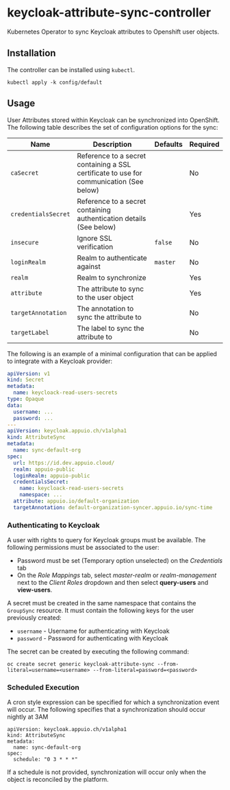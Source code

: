 # keycloak-attribute-sync-controller

Kubernetes Operator to sync Keycloak attributes to Openshift user objects.

## Installation

The controller can be installed using `kubectl`.

```shell
kubectl apply -k config/default
```

## Usage

User Attributes stored within Keycloak can be synchronized into OpenShift. The following table describes the set of configuration options for the sync:

| Name                | Description                                                                             | Defaults | Required |
| ------------------- | --------------------------------------------------------------------------------------- | -------- | -------- |
| `caSecret`          | Reference to a secret containing a SSL certificate to use for communication (See below) |          | No       |
| `credentialsSecret` | Reference to a secret containing authentication details (See below)                     |          | Yes      |
| `insecure`          | Ignore SSL verification                                                                 | `false`  | No       |
| `loginRealm`        | Realm to authenticate against                                                           | `master` | No       |
| `realm`             | Realm to synchronize                                                                    |          | Yes      |
| `attribute`         | The attribute to sync to the user object                                                |          | Yes      |
| `targetAnnotation`  | The annotation to sync the attribute to                                                 |          | No       |
| `targetLabel`       | The label to sync the attribute to                                                      |          | No       |

The following is an example of a minimal configuration that can be applied to integrate with a Keycloak provider:

```yaml
apiVersion: v1
kind: Secret
metadata:
  name: keycloack-read-users-secrets
type: Opaque
data:
  username: ...
  password: ...
---
apiVersion: keycloak.appuio.ch/v1alpha1
kind: AttributeSync
metadata:
  name: sync-default-org
spec:
  url: https://id.dev.appuio.cloud/
  realm: appuio-public
  loginRealm: appuio-public
  credentialsSecret:
    name: keycloack-read-users-secrets
    namespace: ...
  attribute: appuio.io/default-organization
  targetAnnotation: default-organization-syncer.appuio.io/sync-time
```

### Authenticating to Keycloak

A user with rights to query for Keycloak groups must be available. The following permissions must be associated to the user:

* Password must be set (Temporary option unselected) on the _Credentials_ tab
* On the _Role Mappings_ tab, select _master-realm_ or _realm-management_ next to the _Client Roles_ dropdown and then select **query-users** and **view-users**.

A secret must be created in the same namespace that contains the `GroupSync` resource. It must contain the following keys for the user previously created:

* `username` - Username for authenticating with Keycloak
* `password` - Password for authenticating with Keycloak

The secret can be created by executing the following command:

```shell
oc create secret generic keycloak-attribute-sync --from-literal=username=<username> --from-literal=password=<password>
```

### Scheduled Execution

A cron style expression can be specified for which a synchronization event will occur. The following specifies that a synchronization should occur nightly at 3AM

```shell
apiVersion: keycloak.appuio.ch/v1alpha1
kind: AttributeSync
metadata:
  name: sync-default-org
spec:
  schedule: "0 3 * * *"
```

If a schedule is not provided, synchronization will occur only when the object is reconciled by the platform.
